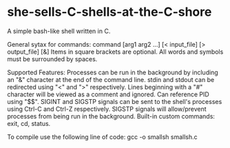 # she-sells-C-shells-at-the-C-shore
A simple bash-like shell written in C.

General sytax for commands:
  command [arg1 arg2 ...] [< input_file] [> output_file] [&]
    Items in square brackets are optional.
    All words and symbols must be surrounded by spaces.

Supported Features:
  Processes can be run in the background by including an "&" character at the end of the command line.
  stdin and stdout can be redirected using "<" and ">" respectively.
  Lines beginning with a "#" character will be viewed as a comment and ignored.
  Can reference PID using "$$".
  SIGINT and SIGSTP signals can be sent to the shell's processes using Ctrl-C and Ctrl-Z respectively.
  SIGSTP signals will allow/prevent processes from being run in the background.
  Built-in custom commands: exit, cd, status.

To compile use the following line of code:
  gcc -o smallsh smallsh.c
  
